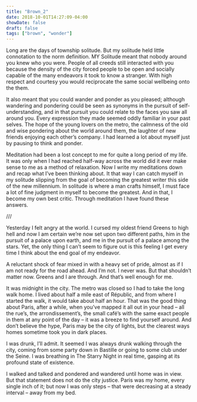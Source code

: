 ```yaml
---
title: "Brown_2"
date: 2018-10-01T14:27:09-04:00
showDate: false
draft: false
tags: ["brown", "wonder"]
---
```

Long are the days of township solitude. But my solitude held little connotation to the norm definition. MY Solitude meant that nobody around you knew who you were. People of all creeds still interacted with you because the density of the city forced people to be open and socially capable of the many endeavors  it took to know a stranger. With high respect and courtesy you would reciprocate the same social wellbeing onto the them. 

It also meant that you could wander and ponder as you pleased; although wandering and pondering could be seen as synonyms in the pursuit of self-understanding, and in that pursuit you could relate to the faces you saw all around you. Every expression they made seemed oddly familiar in your past selves. The hope of the young lovers on the metro, the calmness of the old and wise pondering about the world around them, the laughter of new friends enjoying each other’s company. I had learned a lot about myself just by pausing to think and ponder. 

Meditation had been a lost concept to me for quite a long period of my life. It was only when I had reached half-way across the world did it ever make sense to me as a method of relaxation. Now I write my meditations down and recap what I’ve been thinking about. It that way I can catch myself in my solitude slipping from the goal of becoming the greatest writer this side of the new millennium. In solitude is where a man crafts himself, I must face a lot of fine judgment in myself to become the greatest. And in that, I become my own best critic. Through meditation I have found these answers.  

///

Yesterday I felt angry at the world. I cursed my oldest friend Greens to high hell and now I am certain we’re now set upon two different paths, him in the pursuit of a palace upon earth, and me in the pursuit of a palace among the stars. Yet, the only thing I can’t seem to figure out is this feeling I get every time I think about the end goal of my endeavor. 

A reluctant shock of fear mixed in with a heavy set of pride, almost as if I am not ready for the road ahead. And I’m not. I never was. But that shouldn’t matter now. Greens and I are through. And that’s well enough for me.

It was midnight in the city. The metro was closed so I had to take the long walk home. I lived about half a mile east of Républic, and from where I started the walk, it would take about half an hour. That was the good thing about Paris, after a while, when you’ve mapped it all out in your head – all the rue’s, the arrondissement’s, the small café’s with the same exact people in them at any point of the day – it was a breeze to find yourself around. And don’t believe the hype, Paris may be the city of lights, but the clearest ways homes sometime took you in dark places. 

I was drunk, I’ll admit. It seemed I was always drunk walking through the city, coming from some party down in Bastille or going to some club under the Seine. I was breathing in The Starry Night in real time, gasping at its profound state of existence. 

I walked and talked and pondered and wandered until home was in view. But that statement does not do the city justice. Paris was my home, every single inch of it; but now I was only steps – that were decreasing at a steady interval – away from my bed.
